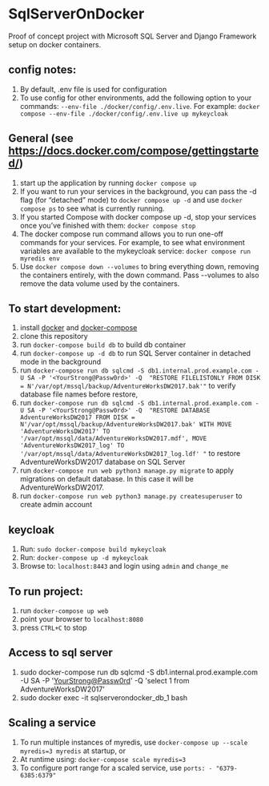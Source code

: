 # SqlServerOnDocker
Proof of concept project with Microsoft SQL Server and Django Framework setup on docker containers.

## config notes:
1. By default, .env file is used for configuration
2. To use config for other environments, add the following option to your commands: `--env-file ./docker/config/.env.live`. For example: `docker compose --env-file ./docker/config/.env.live up mykeycloak`

## General (see https://docs.docker.com/compose/gettingstarted/)
1. start up the application by running `docker compose up`
1. If you want to run your services in the background, you can pass the -d flag (for “detached” mode) to `docker compose up -d` and use `docker compose ps` to see what is currently running.
2. If you started Compose with docker compose up -d, stop your services once you’ve finished with them: `docker compose stop`
1. The docker compose run command allows you to run one-off commands for your services. For example, to see what environment variables are available to the mykeycloak service: `docker compose run myredis env`
1. Use `docker compose down --volumes` to bring everything down, removing the containers entirely, with the down command. Pass --volumes to also remove the data volume used by the containers.

## To start development:
1. install [docker](https://docs.docker.com/#/components) and [docker-compose](https://docs.docker.com/compose/install/)
2. clone this repository
3. run `docker-compose build db` to build db container
4. run `docker-compose up -d db` to run SQL Server container in detached mode in the background
5. run `docker-compose run db sqlcmd -S db1.internal.prod.example.com -U SA -P '<YourStrong@Passw0rd>' -Q  "RESTORE FILELISTONLY FROM DISK = N'/var/opt/mssql/backup/AdventureWorksDW2017.bak'"`
    to verify database file names before restore,
6. run `docker-compose run db sqlcmd -S db1.internal.prod.example.com -U SA -P '<YourStrong@Passw0rd>' -Q  "RESTORE DATABASE AdventureWorksDW2017 FROM DISK = N'/var/opt/mssql/backup/AdventureWorksDW2017.bak' WITH MOVE 'AdventureWorksDW2017' TO '/var/opt/mssql/data/AdventureWorksDW2017.mdf', MOVE 'AdventureWorksDW2017_log' TO '/var/opt/mssql/data/AdventureWorksDW2017_log.ldf' "`
    to restore AdventureWorksDW2017 database on SQL Server
7. run `docker-compose run web python3 manage.py migrate` to apply migrations on default database. In this case it will be AdventureWorksDW2017.
8. run `docker-compose run web python3 manage.py createsuperuser` to create admin account

## keycloak
1. Run: `sudo docker-compose build mykeycloak`
2. Run: `docker-compose up -d mykeycloak`
3. Browse to: `localhost:8443` and login using `admin` and `change_me`

## To run project:
 
1. run `docker-compose up web`
2. point your browser to `localhost:8080`
3. press `CTRL+C` to stop

## Access to sql server
1. sudo docker-compose run db sqlcmd -S db1.internal.prod.example.com -U SA -P '<YourStrong@Passw0rd>' -Q 'select 1 from AdventureWorksDW2017'
2. sudo docker exec -it sqlserverondocker_db_1 bash


## Scaling a service
1. To run multiple instances of myredis, use `docker-compose up --scale myredis=3 myredis` at startup, or
2. At runtime using: `docker-compose scale myredis=3`
2. To configure port range for a scaled service, use `ports: - "6379-6385:6379"`